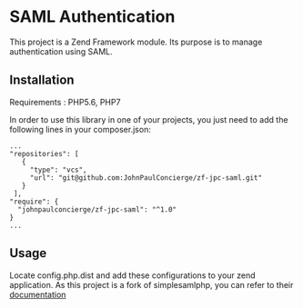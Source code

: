 # SAML Authentication
  
This project is a Zend Framework module. Its purpose is to manage authentication using SAML.
  
## Installation
  
Requirements : PHP5.6, PHP7  

In order to use this library in one of your projects, you just need to add the following lines in your composer.json:
```
...
"repositories": [
   {
     "type": "vcs",
     "url": "git@github.com:JohnPaulConcierge/zf-jpc-saml.git"
   }
 ], 
"require": {
  "johnpaulconcierge/zf-jpc-saml": "^1.0"
}
...
```

## Usage  
  
Locate config.php.dist and add these configurations to your zend application.
As this project is a fork of simplesamlphp, you can refer to their [documentation](https://simplesamlphp.org/docs/stable/)
